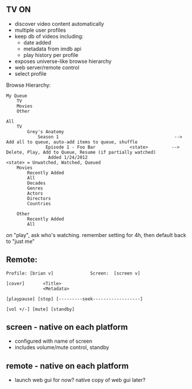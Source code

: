 TV ON
-----

- discover video content automatically
- multiple user profiles
- keep db of videos including:
    - date added
    - metadata from imdb api
    - play history per profile
- exposes universe-like browse hierarchy
- web server/remote control
- select profile

Browse Hierarchy:
    
    My Queue
        TV 
        Movies
        Other
        
    All
        TV
            Grey's Anatomy
                Season 1                                            --> Add all to queue, auto-add items to queue, shuffle
                   Episode 1 - Foo Bar             <state>         --> Delete, Play, Add to Queue, Resume (if partially watched)
                    Added 1/24/2012                                 <state> = Unwatched, Watched, Queued
        Movies
            Recently Added
            All
            Decades
            Genres
            Actors
            Directors
            Countries
    
        Other
            Recently Added
            All

on "play", ask who's watching. remember setting for 4h, then default back to "just me"

Remote:
-------

    Profile: [brian v]              Screen:  [screen v]
    
    [cover]       <Title>
                  <Metadata>  
    
    [playpause] [stop] [---------seek------------------]
    
    [vol +/-] [mute] [standby]  


screen  - native on each platform
------
- configured with name of screen
- includes volume/mute control, standby

remote  - native on each platform
------
- launch web gui for now? native copy of web gui later?



